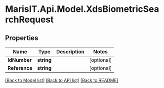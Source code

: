 
# MarisIT.Api.Model.XdsBiometricSearchRequest

## Properties

Name | Type | Description | Notes
------------ | ------------- | ------------- | -------------
**IdNumber** | **string** |  | [optional] 
**Reference** | **string** |  | [optional] 

[[Back to Model list]](../README.md#documentation-for-models)
[[Back to API list]](../README.md#documentation-for-api-endpoints)
[[Back to README]](../README.md)

